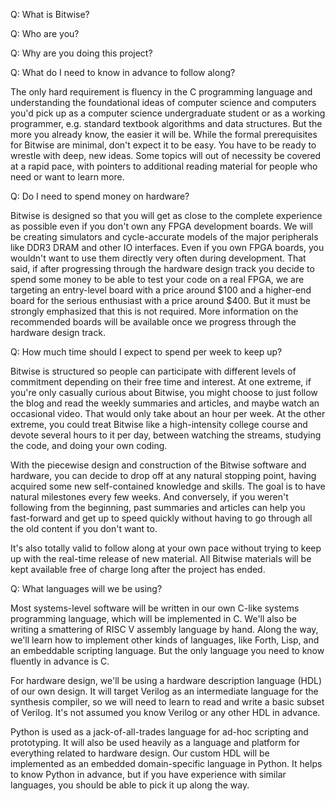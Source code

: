 Q: What is Bitwise?

Q: Who are you?

Q: Why are you doing this project?

Q: What do I need to know in advance to follow along?

The only hard requirement is fluency in the C programming language and understanding
the foundational ideas of computer science and computers you'd pick up as a computer science
undergraduate student or as a working programmer, e.g. standard textbook algorithms and data
structures. But the more you already know, the easier it will be. While the formal prerequisites
for Bitwise are minimal, don't expect it to be easy. You have to be ready to wrestle with deep,
new ideas. Some topics will out of necessity be covered at a rapid pace, with pointers to additional
reading material for people who need or want to learn more.

Q: Do I need to spend money on hardware?

Bitwise is designed so that you will get as close to the complete experience as possible even if
you don't own any FPGA development boards. We will be creating simulators and cycle-accurate
models of the major peripherals like DDR3 DRAM and other IO interfaces. Even if you own
FPGA boards, you wouldn't want to use them directly very often during development. That said,
if after progressing through the hardware design track you decide to spend some money to
be able to test your code on a real FPGA, we are targeting an entry-level board with a price
around $100 and a higher-end board for the serious enthusiast with a price around $400. But
it must be strongly emphasized that this is not required. More information on the recommended
boards will be available once we progress through the hardware design track.

Q: How much time should I expect to spend per week to keep up?

Bitwise is structured so people can participate with different levels of commitment depending
on their free time and interest. At one extreme, if you're only casually curious about Bitwise,
you might choose to just follow the blog and read the weekly summaries and articles, and maybe
watch an occasional video. That would only take about an hour per week. At the other extreme,
you could treat Bitwise like a high-intensity college course and devote several hours to it
per day, between watching the streams, studying the code, and doing your own coding. 

With the piecewise design and construction of the Bitwise software and hardware, you can decide
to drop off at any natural stopping point, having acquired some new self-contained knowledge and
skills. The goal is to have natural milestones every few weeks. And conversely, if you weren't
following from the beginning, past summaries and articles can help you fast-forward and get up
to speed quickly without having to go through all the old content if you don't want to.

It's also totally valid to follow along at your own pace without trying to keep up with the
real-time release of new material. All Bitwise materials will be kept available free of charge
long after the project has ended.

Q: What languages will we be using?

Most systems-level software will be written in our own C-like systems programming language, which
will be implemented in C. We'll also be writing a smattering of RISC V assembly language by hand.
Along the way, we'll learn how to implement other kinds of languages, like Forth, Lisp, and an
embeddable scripting language. But the only language you need to know fluently in advance is C.

For hardware design, we'll be using a hardware description language (HDL) of our own design. It will
target Verilog as an intermediate language for the synthesis compiler, so we will need to learn to
read and write a basic subset of Verilog. It's not assumed you know Verilog or any other HDL in advance.

Python is used as a jack-of-all-trades language for ad-hoc scripting and prototyping. It will also be
used heavily as a language and platform for everything related to hardware design. Our custom HDL
will be implemented as an embedded domain-specific language in Python. It helps to know Python in
advance, but if you have experience with similar languages, you should be able to pick it up along the way.

